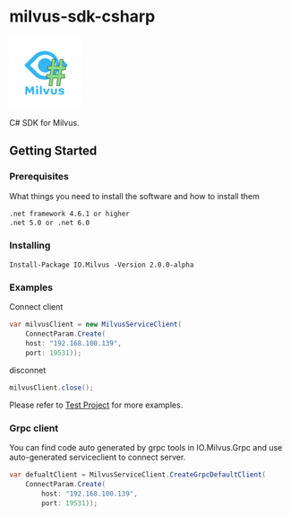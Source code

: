 # milvus-sdk-csharp

![](./milvussharp.png)

C# SDK for Milvus.

## Getting Started

### Prerequisites

What things you need to install the software and how to install them

```
.net framework 4.6.1 or higher
.net 5.0 or .net 6.0
```

### Installing

```
Install-Package IO.Milvus -Version 2.0.0-alpha
```

### Examples

Connect client

```csharp
var milvusClient = new MilvusServiceClient(
    ConnectParam.Create(
    host: "192.168.100.139",
    port: 19531));
```
disconnet

```csharp
milvusClient.close();
```

Please refer to [Test Project](https://github.com/weianweigan/milvus-sdk-csharp/tree/develop/src/IO.MilvusTests) for more examples.

### Grpc client

You can find code auto generated by grpc tools in IO.Milvus.Grpc and use auto-generated serviceclient to connect server.
```csharp
var defualtClient = MilvusServiceClient.CreateGrpcDefaultClient(
    ConnectParam.Create(
        host: "192.168.100.139",
        port: 19531));
```